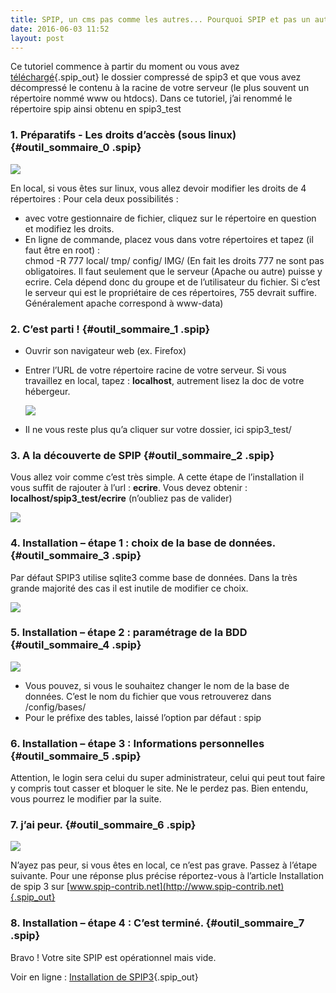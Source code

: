 ```yaml
---
title: SPIP, un cms pas comme les autres... Pourquoi SPIP et pas un autre ? 5, Installation de SPIP3 en local
date: 2016-06-03 11:52
layout: post
---
```


<div class="main">

<div class="chapo surlignable">

Ce tutoriel commence à partir du moment ou vous avez
[téléchargé](http://www.spip.net/fr_download){.spip_out} le dossier
compressé de spip3 et que vous avez décompressé le contenu à la racine
de votre serveur (le plus souvent un répertoire nommé www ou htdocs).
Dans ce tutoriel, j’ai renommé le répertoire spip ainsi obtenu en
spip3\_test

</div>

<div class="texte surlignable">

<div id="outil_sommaire" class="cs_sommaire cs_sommaire_avec_fond">

<div class="cs_sommaire_inner">

<div class="cs_sommaire_titre_avec_fond cs_done">

</div>

</div>

</div>

### 1. Préparatifs - Les droits d’accès (sous linux) {#outil_sommaire_0 .spip}

![](http://www.spip.net/local/cache-vignettes/L520xH303/31-install_droits-acces-dd7d7.png)

En local, si vous êtes sur linux, vous allez devoir modifier les droits
de 4 répertoires : Pour cela deux possibilités :

-   avec votre gestionnaire de fichier, cliquez sur le répertoire en
    question et modifiez les droits.
-   En ligne de commande, placez vous dans votre répertoires et tapez
    (il faut être en root) :  
   chmod -R 777 local/ tmp/ config/ IMG/ (En fait les droits 777 ne
    sont pas obligatoires. Il faut seulement que le serveur (Apache
    ou autre) puisse y ecrire. Cela dépend donc du groupe et de
    l’utilisateur du fichier. Si c’est le serveur qui est le
    propriétaire de ces répertoires, 755 devrait suffire. Généralement
    apache correspond à www-data)  
   <!--more-->

### 2. C’est parti ! {#outil_sommaire_1 .spip}

-   Ouvrir son navigateur web (ex. Firefox)
-   Entrer l’URL de votre répertoire racine de votre serveur. Si vous
    travaillez en local, tapez : **localhost**, autrement lisez la doc
    de votre hébergeur.

    ![](http://www.spip.net/local/cache-vignettes/L430xH206/11-install_localhost-e30e0.png)

-   Il ne vous reste plus qu’a cliquer sur votre dossier, ici
    spip3\_test/

### 3. A la découverte de SPIP {#outil_sommaire_2 .spip}

Vous allez voir comme c’est très simple. A cette étape de l’installation
il vous suffit de rajouter à l’url : **ecrire**. Vous devez obtenir :
**localhost/spip3\_test/ecrire** (n’oubliez pas de valider)

![](http://www.spip.net/local/cache-vignettes/L497xH164/21-install_en-travaux-05a91.png)

### 4. Installation – étape 1 : choix de la base de données. {#outil_sommaire_3 .spip}

Par défaut SPIP3 utilise sqlite3 comme base de données. Dans la très
grande majorité des cas il est inutile de modifier ce choix.

![](http://www.spip.net/local/cache-vignettes/L520xH374/41-install-connexion-sqlite-da180.png)

### 5. Installation – étape 2 : paramétrage de la BDD {#outil_sommaire_4 .spip}

![](http://www.spip.net/local/cache-vignettes/L520xH627/51-install-connexion-nom-sqlite-0551a.png)

-   Vous pouvez, si vous le souhaitez changer le nom de la base
    de données. C’est le nom du fichier que vous retrouverez dans
    /config/bases/
-   Pour le préfixe des tables, laissé l’option par défaut : spip

### 6. Installation – étape 3 : Informations personnelles {#outil_sommaire_5 .spip}

Attention, le login sera celui du super administrateur, celui qui peut
tout faire y compris tout casser et bloquer le site. Ne le perdez pas.
Bien entendu, vous pourrez le modifier par la suite.  

### 7. j’ai peur. {#outil_sommaire_6 .spip}

![](http://www.spip.net/local/cache-vignettes/L520xH239/71-install-htaccess-e1de7.png)

N’ayez pas peur, si vous êtes en local, ce n’est pas grave. Passez à
l’étape suivante. Pour une réponse plus précise réportez-vous à
l’article Installation de spip 3 sur
[www.spip-contrib.net](http://www.spip-contrib.net){.spip_out}  

### 8. Installation – étape 4 : C’est terminé. {#outil_sommaire_7 .spip}

Bravo ! Votre site SPIP est opérationnel mais vide.

</div>

Voir en ligne : [Installation de
SPIP3](http://www.spip.net/fr_article5521.html){.spip_out}

</div>
